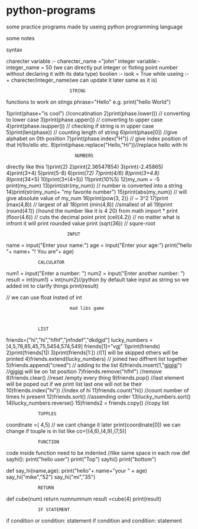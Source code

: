 # python-programs
 some practice programs made by useing python programming language



some notes


syntax

charecter variable :- charecter_name ="john"
integer variable:- integer_name = 50 (we can directly put integer or floting point number without declaring it with its data type)
boolien :- isok = True
while useing :- + charecter/integer_name(we can update it later same as it is)

                            STRING

functions to work on stings
phrase="Hello"
e.g. print("hello World")

1)print(phase+"is cool")        //concatination
2)print(phase.lower())          // converting to lower case
3)print(phase.upper())          // converting to upper case
4)print(phase.isupper())        // checking if string is in upper case
5)print(len(phase))             // counting length of string
6)print(phase[0])               //give alphabet on 0th position
7)print(phase.index("H"))       // give index position of that H/llo/ello etc.
8)print(phase.replace("Hello,"Hi"))//replace hello with hi


                              NUMBERS
directly like this
1)print(2) 
2)print(2.36547854)
3)print(-2.45865)
4)print(3+4)
5)print(5-8)
6)print(7*2)
7)print(4/6)
8)print(3+4.8)
9)print(3*4+5)
10)print(3*(4+5))
11)print(10%5)
12)my_num = -5 
   print(my_num)
13)print(str(my_num)) // number is converted into a string
14)print(str(my_num)+ "my favorite number")
15)print(abs(my_num))  // will give absolute value of my_num
16)print(pow(3, 2)) // ~  3^2
17)print (max(4,8))  // largest of all
18)print (min(4,8))   //smallest of all
19)print (round(4.1)) //round the number like it is 4
20)        from math import *
	print (floor(4.6)) // cuts the decimal point
	print (ceil(4.2)) // no matter what is infront it will print rounded value
	print (sqrt(36)) // squre-root


                           INPUT
name = input("Enter your name:")
age  = input("Enter your age:")
print("hello "+ name+ "! You are"+ age)



				CALCULATOR

num1 = input("Enter a number: ")
num2 = input("Enter another number: ")
result = int(num1) + int(num2)//python by default take input as string so we added int to clarify things
print(result)

// we can use float insted of int


                            mad libs game



				LIST

friends=["hi","hi","hfhf","jnfndef","dkdgjd"]
lucky_numbers = [4,5,78,85,45,75,5454,574,549]
friends[1]="vgj"
1)print(friends)
2)print(friends[1])
3)print(friends[1:]) //[1] will be skipped others will be printed
4)friends.extend(lucky_numbers)  // joined two diffrent list together
5)friends.append("creed")     // adding to the list
6)friends.insert(1,"gjgjgj") //gjgjgj will be on 1st position
7)friends.remove("hfhf")     //remove
8)friends.clear()  //reset /empty every thing
9)friends.pop()   //last element will be poped out if we print list last one will not be their
10)friends.index("hi"))   //index of hi
11)friends.count("hi)) //count number of times hi present 
12)friends.sort() //assending order
13)lucky_numbers.sort()
14)lucky_numbers.reverse()
15)friends2 = friends.copy()  //copy list



				TUPPLES
coordinate =( 4,5)  // we cant change it later
print(coordinate[0])
we can change if touple is in list like co=[(4,6),(4,9),(7,5)]




				FUNCTION
code inside function need to be indented //like same space in each row
def sayhi():
    print("hello user")
print("Top")
sayhi()
print("bottom")



def say_hi(name,age):
    print("hello"+ name+"your " + age)
say_hi("mike","52")
say_hi("mi","35")

		


				RETURN

def cube(num)
	return num*num*num
result =cube(4)
print(result)


				IF STATEMENT
if condition or condition:
			statement
if condition and condition:
			statement

      	












